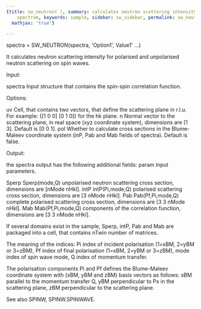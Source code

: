 ```yaml
---
{title: sw_neutron( ), summary: calculates neutron scattering intensity for spin wave
    spectrum, keywords: sample, sidebar: sw_sidebar, permalink: sw_neutron.html, folder: swfiles,
  mathjax: 'true'}

---
```

 
spectra = SW_NEUTRON(spectra, 'Option1', Value1' ...)
 
It calculates neutron scattering intensity for polarised and unpolarised
neutron scattering on spin waves.
 
Input:
 
spectra   Input structure that contains the spin-spin correlation
          function.
 
Options:
 
uv        Cell, that contains two vectors, that define the scattering 
          plane in r.l.u. For example: {[1 0 0] [0 1 0]} for the hk
          plane.
n         Normal vector to the scattering plane, in real space (xyz
          coordinate system), dimensions are [1 3]. Default is [0 0 1].
pol       Whether to calculate cross sections in the Blume-Maleev
          coordinate system (inP, Pab and Mab fields of spectra). Default
          is false.
 
Output:
 
the spectra output has the following additional fields:
param     Input parameters.
 
Sperp     Sperp(mode,Q) unpolarised neutron scattering cross section,
          dimensions are [nMode nHkl].
intP      intP(Pi,mode,Q) polarised scattering cross section, dimensions
          are [3 nMode nHkl].
Pab       Pab(Pf,Pi,mode,Q) complete polarised scattering cross section,
          dimensions are [3 3 nMode nHkl].
Mab       Mab(Pf,Pi,mode,Q) components of the correlation function,
          dimensions are [3 3 nMode nHkl].
 
If several domains exist in the sample, Sperp, intP, Pab and Mab are
packaged into a cell, that contains nTwin number of matrices.
 
The meaning of the indices:
          Pi      index of incident polarisation (1=xBM, 2=yBM or 3=zBM),
          Pf      index of final polarisation (1=xBM, 2=yBM or 3=zBM),
          mode    index of spin wave mode,
          Q       index of momentum transfer.
 
The polarisation components Pi and Pf defines the Blume-Maleev coordinate
system with (xBM, yBM and zBM) basis vectors as follows:
          xBM     parallel to the momentum transfer Q,
          yBM     perpendicular to Px in the scattering plane,
          zBM     perpendicular to the scattering plane.
 
See also SPINW, SPINW.SPINWAVE.
 

